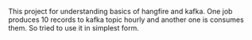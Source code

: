 This project for understanding basics of hangfire and kafka. One job produces 10 records to kafka topic hourly and another one is consumes them. So tried to use it in simplest form.
